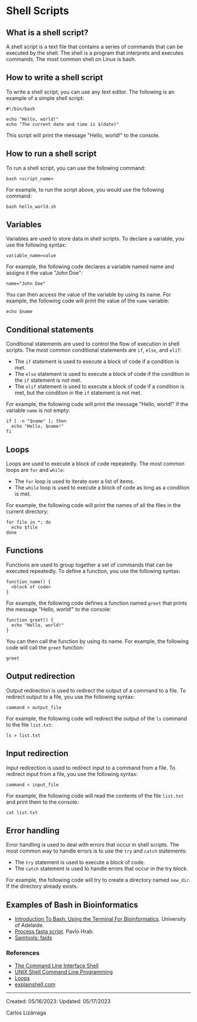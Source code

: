 # Shell Scripts

## What is a shell script?

A shell script is a text file that contains a series of commands that can be executed by the shell. The shell is a program that interprets and executes commands. The most common shell on Linux is bash.

## How to write a shell script

To write a shell script, you can use any text editor. The following is an example of a simple shell script:

``` shell
#!/bin/bash

echo "Hello, world!"
echo "The current date and time is $(date)"
```

This script will print the message "Hello, world!" to the console.

## How to run a shell script

To run a shell script, you can use the following command:

``` shell
bash <script_name>
```

For example, to run the script above, you would use the following command:

``` shell
bash hello_world.sh
```

## Variables

Variables are used to store data in shell scripts. To declare a variable, you use the following syntax:

``` shell
variable_name=value
```

For example, the following code declares a variable named name and assigns it the value "John Doe":

``` shell
name="John Doe"
```

You can then access the value of the variable by using its name. For example, the following code will print the value of the `name` variable:

``` shell
echo $name
```

## Conditional statements

Conditional statements are used to control the flow of execution in shell scripts. The most common conditional statements are `if`, `else`, and `elif`:

* The `if` statement is used to execute a block of code if a condition is met.
* The `else` statement is used to execute a block of code if the condition in the `if` statement is not met.
* The `elif` statement is used to execute a block of code if a condition is met, but the condition in the `if` statement is not met.
  
For example, the following code will print the message "Hello, world!" if the variable `name` is not empty:

``` shell
if [ -n "$name" ]; then
  echo "Hello, $name!"
fi
```

## Loops

Loops are used to execute a block of code repeatedly. The most common loops are `for` and `while`:

* The `for` loop is used to iterate over a list of items.
* The `while` loop is used to execute a block of code as long as a condition is met.

For example, the following code will print the names of all the files in the current directory:

``` shell
for file in *; do
  echo $file
done
```

## Functions

Functions are used to group together a set of commands that can be executed repeatedly. To define a function, you use the following syntax:

``` shell
function_name() {
  <block of code>
}
```

For example, the following code defines a function named `greet` that prints the message "Hello, world!" to the console:

``` shell
function greet() {
  echo "Hello, world!"
}
```

You can then call the function by using its name. For example, the following code will call the `greet` function:

``` shell
greet
```

## Output redirection

Output redirection is used to redirect the output of a command to a file. To redirect output to a file, you use the following syntax:

``` shell
command > output_file
```

For example, the following code will redirect the output of the `ls` command to the file `list.txt`:

``` shell
ls > list.txt
```

## Input redirection

Input redirection is used to redirect input to a command from a file. To redirect input from a file, you use the following syntax:

``` shell
command < input_file
```

For example, the following code will read the contents of the file `list.txt` and print them to the console:

``` shell
cat list.txt
```

## Error handling

Error handling is used to deal with errors that occur in shell scripts. The most common way to handle errors is to use the `try` and `catch` statements:

* The `try` statement is used to execute a block of code.
* The `catch` statement is used to handle errors that occur in the try block.

For example, the following code will try to create a directory named `new_dir`. If the directory already exists.

## Examples of Bash in Bioinformatics

* [Introduction To Bash: Using the Terminal For Bioinformatics](https://uofabioinformaticshub.github.io/BASH-Intro/). University of Adelaide.
* [Process fasta script](https://github.com/pavlohrab/process_fasta). Pavlo Hrab.
* [Samtools: faidx](http://www.htslib.org/doc/faidx.html)

### References

* [The Command Line Interface Shell](https://github.com/clizarraga-UAD7/Workshops/wiki/The-Command-Line-Interface-Shell)
* [UNIX Shell Command Line Programming](https://github.com/clizarraga-UAD7/Workshops/wiki/UNIX-Shell---Command-Line-Programming)
* [Loops](https://swcarpentry.github.io/shell-novice/05-loop.html)
* [explainshell.com](https://explainshell.com/)

***

Created: 05/16/2023: Updated: 05/17/2023

Carlos Lizárraga
